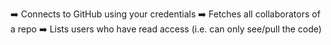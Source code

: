➡️ Connects to GitHub using your credentials
➡️ Fetches all collaborators of a repo
➡️ Lists users who have read access (i.e. can only see/pull the code)
